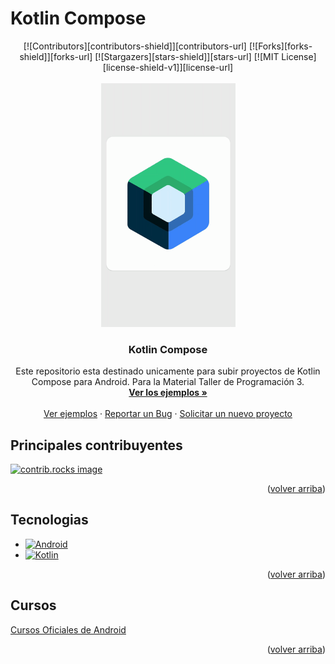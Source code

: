 <a id="readme-top"></a>
# Kotlin Compose

<div style="text-align:center">
[![Contributors][contributors-shield]][contributors-url]
[![Forks][forks-shield]][forks-url]
[![Stargazers][stars-shield]][stars-url]
[![MIT License][license-shield-v1]][license-url]
</div>

<!-- PROJECT LOGO -->
<br />
<div align="center">
  <a href="https://github.com/ORT-Argentina/kotlin-compose">
    <img src="_resources/logo-compose.gif" alt="Compose" width="215" height="390">
  </a>

  <h3 align="center">Kotlin Compose</h3>

  <p align="center">
    Este repositorio esta destinado unicamente para subir proyectos de Kotlin Compose para Android. Para la Material Taller de Programación 3.
    <br />
    <a href="https://github.com/ORT-Argentina/kotlin-compose"><strong>Ver los ejemplos »</strong></a>
    <br />
    <br />
    <a href="https://github.com/ORT-Argentina/kotlin-compose">Ver ejemplos</a>
    ·
    <a href="https://github.com/ORT-Argentina/kotlin-compose/issues/new?labels=bug&template=bug-report---.md">Reportar un Bug</a>
    ·
    <a href="https://github.com/ORT-Argentina/kotlin-compose/issues/new?labels=enhancement&template=feature-request---.md">Solicitar un nuevo proyecto</a>
  </p>
</div>

## Principales contribuyentes

<a href="https://github.com/ORT-Argentina/kotlin-compose/graphs/contributors">
  <img src="https://contrib.rocks/image?repo=ORT-Argentina/kotlin-compose" alt="contrib.rocks image" />
</a>

<p align="right">(<a href="#readme-top">volver arriba</a>)</p>


## Tecnologias

* [![Android][Android-logo]][Android-url]
* [![Kotlin][kotlinlang.org]][Kotlin-url]

<p align="right">(<a href="#readme-top">volver arriba</a>)</p>


## Cursos
[Cursos Oficiales de Android](https://developer.android.com/courses?hl=es-419)


<!-- MARKDOWN LINKS & IMAGES -->
<!-- https://www.markdownguide.org/basic-syntax/#reference-style-links -->
[contributors-shield]: https://img.shields.io/github/contributors/ORT-Argentina/kotlin-compose.svg?style=for-the-badge
[contributors-url]: https://github.com/ORT-Argentina/kotlin-compose/graphs/contributors
[forks-shield]: https://img.shields.io/github/forks/ORT-Argentina/kotlin-compose.svg?style=for-the-badge
[forks-url]: https://github.com/ORT-Argentina/kotlin-compose/network/members
[stars-shield]: https://img.shields.io/github/stars/ORT-Argentina/kotlin-compose.svg?style=for-the-badge
[stars-url]: https://github.com/ORT-Argentina/kotlin-compose/stargazers
[license-shield-v1]: https://img.shields.io/github/license/ORT-Argentina/kotlin-compose.svg?style=for-the-badge
[license-url]: https://github.com/ORT-Argentina/kotlin-compose/blob/main/LICENSE.txt
[Android-logo]: https://img.shields.io/badge/Android-FFFFFF?style=for-the-badge&logo=android
[Android-url]: https://developer.android.com/
[Kotlin-url]: https://kotlinlang.org/docs/getting-started.html
[kotlinlang.org]: https://img.shields.io/badge/Kotlin-000000?style=for-the-badge&logo=kotlin

<p align="right">(<a href="#readme-top">volver arriba</a>)</p>